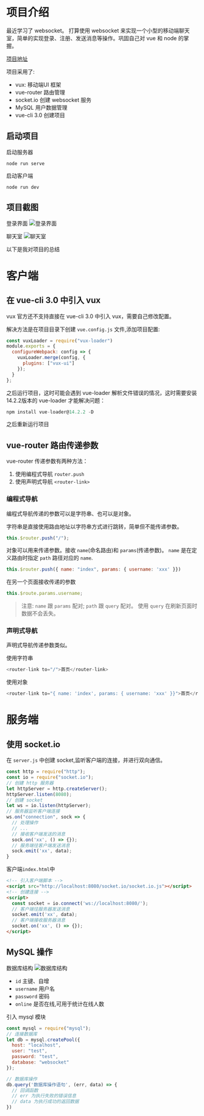 # 项目介绍
最近学习了 websocket。 打算使用 websocket 来实现一个小型的移动端聊天室，简单的实现登录、注册、发送消息等操作。巩固自己对 vue 和 node 的掌握。

[项目地址](https://github.com/taokexia/simple-vue-chatroom)

项目采用了:
- vux: 移动端UI 框架
- vue-router 路由管理
- socket.io 创建 websocket 服务
- MySQL 用户数据管理
- vue-cli 3.0 创建项目

## 启动项目
启动服务器
```
node run serve
```
启动客户端
```
node run dev
```
## 项目截图
登录界面
![登录界面](./images/websocket2.JPG)

聊天室
![聊天室](./images/websocket1.JPG)

以下是我对项目的总结
# 客户端
## 在 vue-cli 3.0 中引入 vux
vux 官方还不支持直接在 vue-cli 3.0 中引入 vux，需要自己修改配置。

解决方法是在项目目录下创建 `vue.config.js` 文件,添加项目配置:
```js
const vuxLoader = require("vux-loader")
module.exports = {
  configureWebpack: config => {
    vuxLoader.merge(config, {
      plugins: ["vux-ui"]
    });
  }
};
```
之后运行项目，这时可能会遇到 vue-loader 解析文件错误的情况，这时需要安装 14.2.2版本的 vue-loader 才能解决问题：
```js
npm install vue-loader@14.2.2 -D
```
之后重新运行项目

## vue-router 路由传递参数
vue-router 传递参数有两种方法：
1. 使用编程式导航 `router.push`
2. 使用声明式导航 `<router-link>`

### 编程式导航
编程式导航传递的参数可以是字符串、也可以是对象。

字符串是直接使用路由地址以字符串方式进行跳转，简单但不能传递参数。
```js
this.$router.push("/");
```
对象可以用来传递参数。接收 `name`(命名路由)和 `params`(传递参数)。 `name` 是在定义路由时指定 `path` 路径对应的 `name`.
```js
this.$router.push({ name: "index", params: { username: 'xxx' }})
```
在另一个页面接收传递的参数
```js
this.$route.params.username;
```
> 注意: `name` 跟 `params` 配对; `path` 跟 `query` 配对。 使用 `query` 在刷新页面时数据不会丢失。

### 声明式导航
声明式导航传递参数类似。

使用字符串
```js
<router-link to="/">首页</router-link>
```
使用对象
```js
<router-link to="{ name: 'index', params: { username: 'xxx' }}">首页</router-link>
```

# 服务端
## 使用 socket.io
在 `server.js` 中创建 socket,监听客户端的连接，并进行双向通信。
```js
const http = require("http");
const io = require("socket.io");
// 创建 http 服务器
let httpServer = http.createServer();
httpServer.listen(8080);
// 创建 socket
let ws = io.listen(httpServer);
// 服务器监听客户端连接
ws.on("connection", sock => {
  // 处理操作
  // ...
  // 接收客户端发送的消息
  sock.on('xx', () => {});
  // 服务端往客户端发送消息
  sock.emit('xx', data);
}
```
客户端`index.html`中
```html
<!-- 引入客户端脚本 -->
<script src="http://localhost:8080/socket.io/socket.io.js"></script>
<!-- 创建连接 -->
<script>
  const socket = io.connect('ws://localhost:8080/');
  // 客户端往服务器发送消息
  socket.emit('xx', data);
  // 客户端接收服务器消息
  socket.on('xx', () => {});
</script>
```

## MySQL 操作
数据库结构
![数据库结构](./images/websocket3.jpg)
- `id` 主键、自增
- `username` 用户名
- `password` 密码
- `online` 是否在线,可用于统计在线人数


引入 mysql 模块
```js
const mysql = require("mysql");
// 连接数据库
let db = mysql.createPool({
  host: "localhost",
  user: "test",
  password: "test",
  database: "websocket"
});

// 数据库操作
db.query('数据库操作语句', (err, data) => {
  // 回调函数
  // err 为执行失败的错误信息
  // data 为执行成功的返回数据
})
```